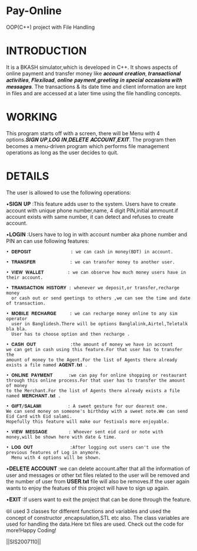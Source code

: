 # Pay-Online
OOP(C++) project with File Handling
# INTRODUCTION
It is a BKASH simulator,which is developed in C++. It shows aspects of online payment and transfer money like 𝒂𝒄𝒄𝒐𝒖𝒏𝒕 𝒄𝒓𝒆𝒂𝒕𝒊𝒐𝒏, 𝒕𝒓𝒂𝒏𝒔𝒂𝒄𝒕𝒊𝒐𝒏𝒂𝒍 𝒂𝒄𝒕𝒊𝒗𝒊𝒕𝒊𝒆𝒔, 𝑭𝒍𝒆𝒙𝒊𝒍𝒐𝒂𝒅, 𝒐𝒏𝒍𝒊𝒏𝒆 𝒑𝒂𝒚𝒎𝒆𝒏𝒕,𝒈𝒓𝒆𝒆𝒕𝒊𝒏𝒈 𝒊𝒏 𝒔𝒑𝒆𝒄𝒊𝒂𝒍 𝒐𝒄𝒄𝒂𝒔𝒊𝒐𝒏𝒔 𝒘𝒊𝒕𝒉 𝒎𝒆𝒔𝒔𝒂𝒈𝒆𝒔. The transactions & its date time and client information are kept in files and are accessed at a later time using the file handling concepts.
# WORKING
This program starts off with a  screen, there will be Menu with 4 options.𝑺𝑰𝑮𝑵 𝑼𝑷,𝑳𝑶𝑮 𝑰𝑵,𝑫𝑬𝑳𝑬𝑻𝑬 𝑨𝑪𝑪𝑶𝑼𝑵𝑻,𝑬𝑿𝑰𝑻. The program then becomes a menu-driven program which performs file management operations as long as the user decides to quit.
# DETAILS
The user is allowed to use the following operations:

•𝐒𝐈𝐆𝐍 𝐔𝐏          :This feature adds user to the system.
Users have to create account with unique phone number,name,
4 digit PIN,initial ammount.if account exists with same number,
it can detect and refuses to create account.

•𝐋𝐎𝐆𝐈𝐍            :Users have to log in with account number
aka phone number and PIN an can use following features:

    • 𝐃𝐄𝐏𝐎𝐒𝐈𝐓               : we can cash in money(BDT) in account.  

	• 𝐓𝐑𝐀𝐍𝐒𝐅𝐄𝐑             : we can transfer money to another user.

	• 𝐕𝐈𝐄𝐖 𝐖𝐀𝐋𝐋𝐄𝐓         : we can observe how much money users have in their account.
	
	• 𝐓𝐑𝐀𝐍𝐒𝐀𝐂𝐓𝐈𝐎𝐍 𝐇𝐈𝐒𝐓𝐎𝐑𝐘 : whenever we deposit,or transfer,recharge money
      or cash out or send geetings to others ,we can see the time and date of transaction.
	
	• 𝐌𝐎𝐁𝐈𝐋𝐄 𝐑𝐄𝐂𝐇𝐀𝐑𝐆𝐄     : we can recharge money online to any sim operator
      user in Banglidesh.There will be options Banglalink,Airtel,Teletalk bla bla.
      User has to choose option and then recharge .
	
	• 𝐂𝐀𝐒𝐇 𝐎𝐔𝐓             :the amount of money we have in account 
	we can get in cash using this feature.For that user has to transfer the 
	amount of money to the Agent.For the list of Agents there already
	exists a file named 𝐀𝐆𝐄𝐍𝐓.𝐭𝐱𝐭 .
	
	• 𝐎𝐍𝐋𝐈𝐍𝐄 𝐏𝐀𝐘𝐌𝐄𝐍𝐓      :we can pay for online shopping or restaurant
	through this online process.For that user has to transfer the amount of money 
	to the Merchant.For the list of Agents there already exists a file named 𝐌𝐄𝐑𝐂𝐇𝐀𝐍𝐓.𝐭𝐱𝐭 .
	
	• 𝐆𝐈𝐅𝐓/𝐒𝐀𝐋𝐀𝐌𝐈          : A sweet gesture for our dearest one.
	We can send money on someone's birthday with a sweet note.We can send Eid Card with Eid salami.
	Hopefully this feature will make our festivals more enjoyable.
	
	• 𝐕𝐈𝐄𝐖 𝐌𝐄𝐒𝐒𝐀𝐆𝐄        : Whoever sent eid card or note with money,will be shown here with date & time.
	
	• 𝐋𝐎𝐆 𝐎𝐔𝐓              :After logging out users can't use the previous features of Log in anymore.
      Menu with 4 options will be shown.
	
	
•𝐃𝐄𝐋𝐄𝐓𝐄 𝐀𝐂𝐂𝐎𝐔𝐍𝐓       :we can delete account.after that all the information of user and messages or other txt files related to the user will be removed and the number of user from 𝐔𝐒𝐄𝐑.𝐭𝐱𝐭 file will also be removes.If the user again wants to enjoy the featues of this project will have to sign up again.

•𝐄𝐗𝐈𝐓                   :If users want to exit the project that can be done through the feature.

⦾I used 3 classes for different functions and variables and used the concept of constructor ,encapsulation,STL etc also. The class variables are used for handling the data.Here txt files are used.
Check out the code for more!Happy Coding!

||SIS2007110||
